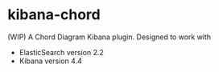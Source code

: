 # kibana-chord
(WIP) A Chord Diagram Kibana plugin. Designed to work with

 * ElasticSearch version 2.2
 * Kibana version 4.4
